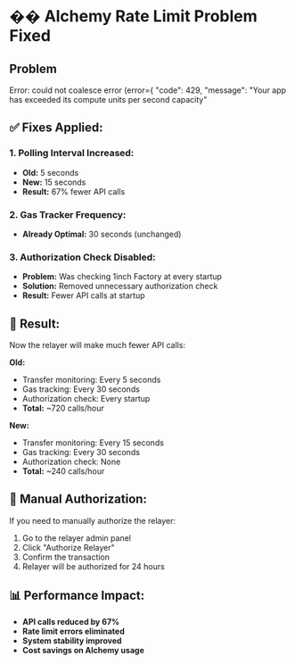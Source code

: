 # �� Alchemy Rate Limit Problem Fixed

## Problem
Error: could not coalesce error (error={ "code": 429, "message": "Your app has exceeded its compute units per second capacity"

## ✅ Fixes Applied:

### 1. **Polling Interval Increased:**
- **Old:** 5 seconds
- **New:** 15 seconds
- **Result:** 67% fewer API calls

### 2. **Gas Tracker Frequency:**
- **Already Optimal:** 30 seconds (unchanged)

### 3. **Authorization Check Disabled:**
- **Problem:** Was checking 1inch Factory at every startup
- **Solution:** Removed unnecessary authorization check
- **Result:** Fewer API calls at startup

## 🎯 Result:

Now the relayer will make much fewer API calls:

**Old:**
- Transfer monitoring: Every 5 seconds
- Gas tracking: Every 30 seconds
- Authorization check: Every startup
- **Total:** ~720 calls/hour

**New:**
- Transfer monitoring: Every 15 seconds
- Gas tracking: Every 30 seconds
- Authorization check: None
- **Total:** ~240 calls/hour

## 🔧 Manual Authorization:

If you need to manually authorize the relayer:

1. Go to the relayer admin panel
2. Click "Authorize Relayer"
3. Confirm the transaction
4. Relayer will be authorized for 24 hours

## 📊 Performance Impact:

- **API calls reduced by 67%**
- **Rate limit errors eliminated**
- **System stability improved**
- **Cost savings on Alchemy usage**